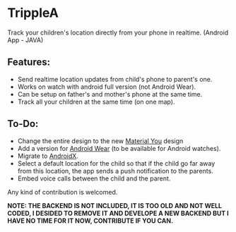 # TrippleA

Track your children's location directly from your phone in realtime.
(Android App - JAVA)

Features:
---------
- Send realtime location updates from child's phone to parent's one.
- Works on watch with android full version (not Android Wear).
- Can be setup on father's and mother's phone at the same time.
- Track all your children at the same time (on one map).

To-Do:
------
- Change the entire design to the new [Material You](https://m3.material.io/) design
- Add a version for [Android Wear](https://wearos.google.com/) (to be available for Android watches).
- Migrate to [AndroidX](https://developer.android.com/jetpack/androidx/migrate).
- Select a default location for the child so that if the child go far away from this location, the app sends a push notification to the parents.
- Embed voice calls between the child and the parent.


Any kind of contribution is welcomed.

<B>NOTE: THE BACKEND IS NOT INCLUDED, IT IS TOO OLD AND NOT WELL CODED, I DESIDED TO REMOVE IT AND DEVELOPE A NEW BACKEND BUT I HAVE NO TIME FOR IT NOW, CONTRIBUTE IF YOU CAN.</B>
